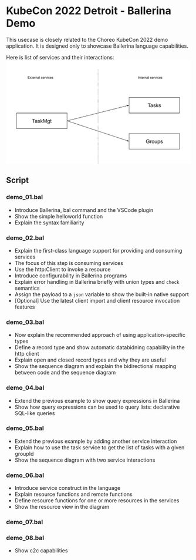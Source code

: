 # KubeCon 2022 Detroit - Ballerina Demo
This usecase is closely related to the Choreo KubeCon 2022 demo application. It is designed only to showcase Ballerina language capabilities. 

Here is list of services and their interactions:    
![](services.png)


## Script
### demo_01.bal
- Introduce Ballerina, bal command and the VSCode plugin
- Show the simple helloworld function
- Explain the syntax familiarity
### demo_02.bal
- Explain the first-class language support for providing and consuming services 
- The focus of this step is consuming services 
- Use the http:Client to invoke a resource 
- Introduce configurability in Ballerina programs
- Explain error handling in Ballerina briefly with union types and `check` semantics 
- Assign the payload to a `json` variable to show the built-in native support
- [Optional] Use the latest client import and client resource invocation features 
### demo_03.bal
- Now explain the recommended approach of using application-specific types 
- Define a record type and show automatic databidning capability in the http client
- Explain open and closed record types and why they are useful
- Show the sequence diagram and explain the bidirectional mapping between code and the sequence diagram 
### demo_04.bal
- Extend the previous example to show query expressions in Ballerina
- Show how query expressions can be used to query lists: declarative SQL-like queries
### demo_05.bal
- Extend the previous example by adding another service interaction
- Explain how to use the task service to get the list of tasks with a given groupId 
- Show the sequence diagram with two service interactions
### demo_06.bal
- Introduce service construct in the language
- Explain resource functions and remote functions 
- Define resource functions for one or more resources in the services
- Show the resource view in the diagram
### demo_07.bal
### demo_08.bal
- Show c2c capabilities 